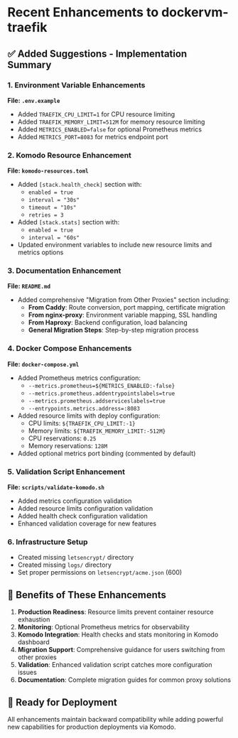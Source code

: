 # Recent Enhancements to dockervm-traefik

## ✅ Added Suggestions - Implementation Summary

### 1. Environment Variable Enhancements
**File: `.env.example`**
- Added `TRAEFIK_CPU_LIMIT=1` for CPU resource limiting
- Added `TRAEFIK_MEMORY_LIMIT=512M` for memory resource limiting  
- Added `METRICS_ENABLED=false` for optional Prometheus metrics
- Added `METRICS_PORT=8083` for metrics endpoint port

### 2. Komodo Resource Enhancement
**File: `komodo-resources.toml`**
- Added `[stack.health_check]` section with:
  - `enabled = true`
  - `interval = "30s"`
  - `timeout = "10s"` 
  - `retries = 3`
- Added `[stack.stats]` section with:
  - `enabled = true`
  - `interval = "60s"`
- Updated environment variables to include new resource limits and metrics options

### 3. Documentation Enhancement
**File: `README.md`**
- Added comprehensive "Migration from Other Proxies" section including:
  - **From Caddy**: Route conversion, port mapping, certificate migration
  - **From nginx-proxy**: Environment variable mapping, SSL handling
  - **From Haproxy**: Backend configuration, load balancing
  - **General Migration Steps**: Step-by-step migration process

### 4. Docker Compose Enhancements
**File: `docker-compose.yml`**
- Added Prometheus metrics configuration:
  - `--metrics.prometheus=${METRICS_ENABLED:-false}`
  - `--metrics.prometheus.addentrypointslabels=true`
  - `--metrics.prometheus.addserviceslabels=true`
  - `--entrypoints.metrics.address=:8083`
- Added resource limits with deploy configuration:
  - CPU limits: `${TRAEFIK_CPU_LIMIT:-1}`
  - Memory limits: `${TRAEFIK_MEMORY_LIMIT:-512M}`
  - CPU reservations: `0.25`
  - Memory reservations: `128M`
- Added optional metrics port binding (commented by default)

### 5. Validation Script Enhancement
**File: `scripts/validate-komodo.sh`**
- Added metrics configuration validation
- Added resource limits configuration validation
- Added health check configuration validation
- Enhanced validation coverage for new features

### 6. Infrastructure Setup
- Created missing `letsencrypt/` directory
- Created missing `logs/` directory  
- Set proper permissions on `letsencrypt/acme.json` (600)

## 🎯 Benefits of These Enhancements

1. **Production Readiness**: Resource limits prevent container resource exhaustion
2. **Monitoring**: Optional Prometheus metrics for observability
3. **Komodo Integration**: Health checks and stats monitoring in Komodo dashboard
4. **Migration Support**: Comprehensive guidance for users switching from other proxies
5. **Validation**: Enhanced validation script catches more configuration issues
6. **Documentation**: Complete migration guides for common proxy solutions

## 🚀 Ready for Deployment

All enhancements maintain backward compatibility while adding powerful new capabilities for production deployments via Komodo.
